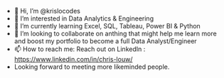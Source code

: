 - 👋 Hi, I’m @krislocodes
- 👀 I’m interested in Data Analytics & Engineering
- 🌱 I’m currently learning Excel, SQL, Tableau, Power BI & Python
- 💞️ I’m looking to collaborate on anthing that might help me learn more and boost my portfolio to become a full Data Analyst/Engineer
- 📫 How to reach me: Reach out on LinkedIn : https://www.linkedin.com/in/chris-louw/
- Looking forward to meeting more likeminded people.

<!---
krislocodes/krislocodes is a ✨ special ✨ repository because its `README.md` (this file) appears on your GitHub profile.
You can click the Preview link to take a look at your changes.
--->
